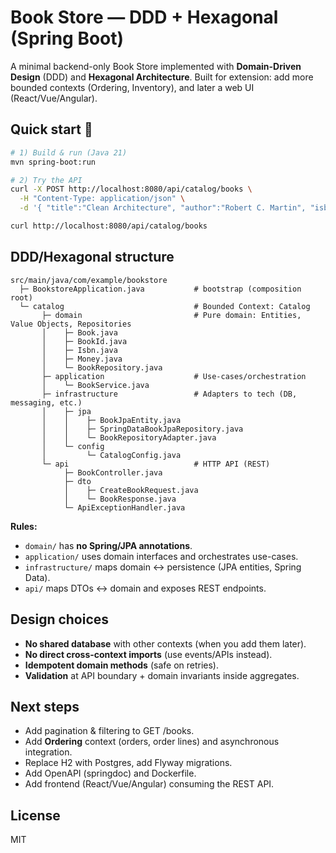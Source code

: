 # Book Store — DDD + Hexagonal (Spring Boot)

A minimal backend-only Book Store implemented with **Domain-Driven Design** (DDD) and **Hexagonal Architecture**.
Built for extension: add more bounded contexts (Ordering, Inventory), and later a web UI (React/Vue/Angular).

## Quick start 🛫

```bash
# 1) Build & run (Java 21)
mvn spring-boot:run

# 2) Try the API
curl -X POST http://localhost:8080/api/catalog/books \
  -H "Content-Type: application/json" \
  -d '{ "title":"Clean Architecture", "author":"Robert C. Martin", "isbn":"9780134494166", "price": { "amount":"34.99", "currency":"EUR" }, "stock": 10 }'

curl http://localhost:8080/api/catalog/books
```

## DDD/Hexagonal structure

```
src/main/java/com/example/bookstore
  ├─ BookstoreApplication.java           # bootstrap (composition root)
  └─ catalog                             # Bounded Context: Catalog
       ├─ domain                         # Pure domain: Entities, Value Objects, Repositories
       │    ├─ Book.java
       │    ├─ BookId.java
       │    ├─ Isbn.java
       │    ├─ Money.java
       │    └─ BookRepository.java
       ├─ application                    # Use-cases/orchestration
       │    └─ BookService.java
       ├─ infrastructure                 # Adapters to tech (DB, messaging, etc.)
       │    ├─ jpa
       │    │    ├─ BookJpaEntity.java
       │    │    ├─ SpringDataBookJpaRepository.java
       │    │    └─ BookRepositoryAdapter.java
       │    └─ config
       │         └─ CatalogConfig.java
       └─ api                            # HTTP API (REST)
            ├─ BookController.java
            ├─ dto
            │    ├─ CreateBookRequest.java
            │    └─ BookResponse.java
            └─ ApiExceptionHandler.java
```

**Rules:**
- `domain/` has **no Spring/JPA annotations**.
- `application/` uses domain interfaces and orchestrates use-cases.
- `infrastructure/` maps domain ↔ persistence (JPA entities, Spring Data).
- `api/` maps DTOs ↔ domain and exposes REST endpoints.

## Design choices

- **No shared database** with other contexts (when you add them later).
- **No direct cross-context imports** (use events/APIs instead).
- **Idempotent domain methods** (safe on retries).
- **Validation** at API boundary + domain invariants inside aggregates.

## Next steps

- Add pagination & filtering to GET /books.
- Add **Ordering** context (orders, order lines) and asynchronous integration.
- Replace H2 with Postgres, add Flyway migrations.
- Add OpenAPI (springdoc) and Dockerfile.
- Add frontend (React/Vue/Angular) consuming the REST API.

## License

MIT
